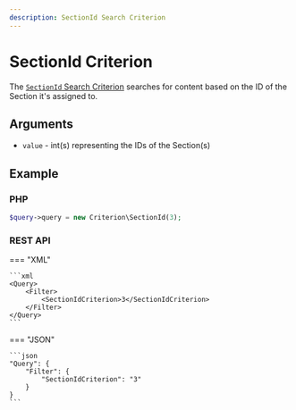 ```yaml
---
description: SectionId Search Criterion
---
```


# SectionId Criterion

The [`SectionId` Search Criterion](../../api/php_api/php_api_reference/classes/Ibexa-Contracts-Core-Repository-Values-Content-Query-Criterion-SectionId.html) searches for content based on the ID of the Section it's assigned to.

## Arguments

- `value` - int(s) representing the IDs of the Section(s)

## Example

### PHP

``` php
$query->query = new Criterion\SectionId(3);
```

### REST API

=== "XML"

    ```xml
    <Query>
        <Filter>
            <SectionIdCriterion>3</SectionIdCriterion>
        </Filter>
    </Query>
    ```

=== "JSON"

    ```json
    "Query": {
        "Filter": {
            "SectionIdCriterion": "3"
        }
    }
    ```